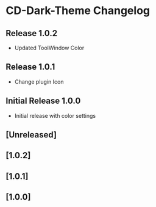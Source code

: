 <!-- Keep a Changelog guide -> https://keepachangelog.com -->

# CD-Dark-Theme Changelog

## Release 1.0.2
- Updated ToolWindow Color

## Release 1.0.1 
- Change plugin Icon

## Initial Release 1.0.0
- Initial release with color settings
## [Unreleased]
## [1.0.2]
## [1.0.1]
## [1.0.0]
